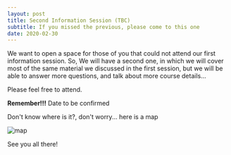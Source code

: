 ```yaml
---
layout: post
title: Second Information Session (TBC)
subtitle: If you missed the previous, please come to this one
date: 2020-02-30
---
```


We want to open a space for those of you that could not attend our first information session. So, We will have a second one, in which we 
will cover most of the same material we discussed in the first session, but we will be able to answer more questions, and talk about 
more course details...

Please feel free to attend.


**Remember!!!** 
Date to be confirmed



Don't know where is it?, don't worry... here is a map 

![map](http://www.biodiversity.ubc.ca/museum/images/contactmap.jpg)


See you all there!
